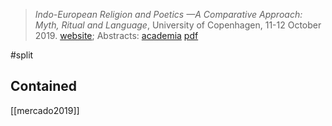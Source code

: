 > *Indo-European Religion and Poetics —A Comparative Approach: Myth, Ritual and Language*, University of Copenhagen, 11-12 October 2019. [website](https://rootsofeurope.ku.dk/english/calendar/events-2019/indo-european-religion-and-poetics/); Abstracts: [academia](https://www.academia.edu/40529069/Indo-European-Religion-and-Poetics-A-Comparative-Approach-Myth-Ritual-and-Language) [pdf](https://rootsofeurope.ku.dk/english/calendar/events-2019/indo-european-religion-and-poetics/Abstracts.pdf)

#split 

## Contained
[[mercado2019]]